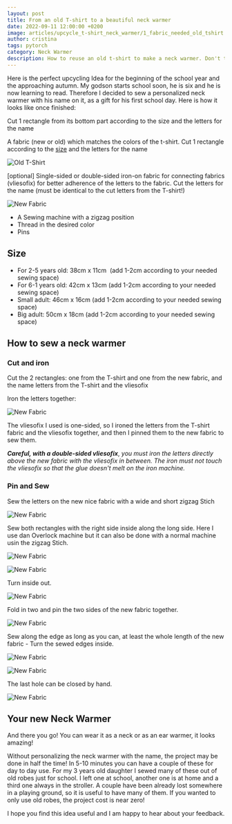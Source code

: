 ```yaml
---
layout: post
title: From an old T-shirt to a beautiful neck warmer
date: 2022-09-11 12:00:00 +0200
image: articles/upcycle_t-shirt_neck_warmer/1_fabric_needed_old_tshirt.jpg
author: cristina
tags: pytorch
category: Neck Warmer
description: How to reuse an old t-shirt to make a neck warmer. Don't throw your old t-shirt away. Use this idea to make a beautiful and simple neck warmer instead!
---
```


Here is the perfect upcycling Idea for the beginning of the school year and the approaching autumn. My godson starts school soon, he is six and he is now learning to read. Therefore I decided to sew a personalized neck warmer with his name on it, as a gift for his first school day.
Here is how it looks like once finished:

<blog-material-needed>

<blog-material-needed-card title="An old T-Shirt">Cut 1 rectangle from its bottom part according to the size and the letters for the name</blog-material-needed-card>

<blog-material-needed-card title="A nice Fabric">A fabric (new or old) which matches the colors of the t-shirt. Cut 1 rectangle according to the [size](#size) and the letters for the name</blog-material-needed-card>

![Old T-Shirt](/articles/upcycle_t-shirt_neck_warmer/1_fabric_needed_old_tshirt.jpg)

<blog-material-needed-card title="Iron-on Fabric">[optional] Single-sided or double-sided iron-on fabric for connecting fabrics (vliesofix) for better adherence of the letters to the fabric. Cut the letters for the name (must be identical to the cut letters from the T-shirt!)</blog-material-needed-card>

![New Fabric](/articles/upcycle_t-shirt_neck_warmer/3_letters_white_red.jpg)

<blog-material-needed-card title="Sewing Material">

- A Sewing machine with a zigzag position
- Thread in the desired color
- Pins

</blog-material-needed-card>

</blog-material-needed>

## Size

- For 2-5 years old: 38cm x 11cm  (add 1-2cm according to your needed sewing space)
- For 6-1 years old: 42cm x 13cm (add 1-2cm according to your needed sewing space)
- Small adult: 46cm x 16cm (add 1-2cm according to your needed sewing space)
- Big adult: 50cm x 18cm (add 1-2cm according to your needed sewing space)

## How to sew a neck warmer

### Cut and iron

Cut the 2 rectangles: one from the T-shirt and one from the new fabric, and the name letters from the T-shirt and the vliesofix

Iron the letters together:

![New Fabric](/articles/upcycle_t-shirt_neck_warmer/4_iron_red.jpg)

The vliesofix I used is one-sided, so I ironed the letters from the T-shirt fabric and the vliesofix together, and then I pinned them to the new fabric to sew them.

_**Careful, with a double-sided vliesofix**_, _you must iron the letters directly above the new fabric with the vliesofix in between. The iron must not touch the vliesofix so that the glue doesn't melt on the iron machine._

### Pin and Sew

Sew the letters on the new nice fabric with a wide and short zigzag Stich

![New Fabric](/articles/upcycle_t-shirt_neck_warmer/6_sew_letters.jpg)

Sew both rectangles with the right side inside along the long side. Here I use dan Overlock machine but it can also be done with a normal machine usin the zigzag Stich.

![New Fabric](/articles/upcycle_t-shirt_neck_warmer/7_sewed_letters.jpg)

![New Fabric](/articles/upcycle_t-shirt_neck_warmer/8_neck_warmer_inside_out.jpg)

Turn inside out.

![New Fabric](/articles/upcycle_t-shirt_neck_warmer/9_neck_warmer_full.jpg)

Fold in two and pin the two sides of the new fabric together.

![New Fabric](/articles/upcycle_t-shirt_neck_warmer/10_neck_warmer_folded.jpg)

Sew along the edge as long as you can, at least the whole length of the new fabric - Turn the sewed edges inside.

![New Fabric](/articles/upcycle_t-shirt_neck_warmer/11_neck_warmer_sewing_pins.jpg)

![New Fabric](/articles/upcycle_t-shirt_neck_warmer/12_neck_warmer_tight.jpg)

The last hole can be closed by hand.

![New Fabric](/articles/upcycle_t-shirt_neck_warmer/13_neck_warmer_finished_inside_out.jpg)

## Your new Neck Warmer

And there you go! You can wear it as a neck or as an ear warmer, it looks amazing!

Without personalizing the neck warmer with the name, the project may be done in half the time! In 5-10 minutes you can have a couple of these for day to day use. For my 3 years old daughter I sewed many of these out of old robes just for school. I left one at school, another one is at home and a third one always in the stroller. A couple have been already lost somewhere in a playing ground, so it is useful to have many of them. If you wanted to only use old robes, the project cost is near zero!

I hope you find this idea useful and I am happy to hear about your feedback.
